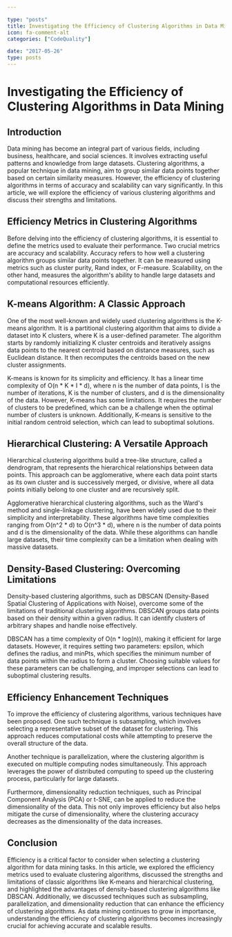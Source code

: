 ```yaml
---

type: "posts"
title: Investigating the Efficiency of Clustering Algorithms in Data Mining
icon: fa-comment-alt
categories: ["CodeQuality"]

date: "2017-05-26"
type: posts
---
```





# Investigating the Efficiency of Clustering Algorithms in Data Mining

## Introduction

Data mining has become an integral part of various fields, including business, healthcare, and social sciences. It involves extracting useful patterns and knowledge from large datasets. Clustering algorithms, a popular technique in data mining, aim to group similar data points together based on certain similarity measures. However, the efficiency of clustering algorithms in terms of accuracy and scalability can vary significantly. In this article, we will explore the efficiency of various clustering algorithms and discuss their strengths and limitations.

## Efficiency Metrics in Clustering Algorithms

Before delving into the efficiency of clustering algorithms, it is essential to define the metrics used to evaluate their performance. Two crucial metrics are accuracy and scalability. Accuracy refers to how well a clustering algorithm groups similar data points together. It can be measured using metrics such as cluster purity, Rand index, or F-measure. Scalability, on the other hand, measures the algorithm's ability to handle large datasets and computational resources efficiently.

## K-means Algorithm: A Classic Approach

One of the most well-known and widely used clustering algorithms is the K-means algorithm. It is a partitional clustering algorithm that aims to divide a dataset into K clusters, where K is a user-defined parameter. The algorithm starts by randomly initializing K cluster centroids and iteratively assigns data points to the nearest centroid based on distance measures, such as Euclidean distance. It then recomputes the centroids based on the new cluster assignments.

K-means is known for its simplicity and efficiency. It has a linear time complexity of O(n * K * I * d), where n is the number of data points, I is the number of iterations, K is the number of clusters, and d is the dimensionality of the data. However, K-means has some limitations. It requires the number of clusters to be predefined, which can be a challenge when the optimal number of clusters is unknown. Additionally, K-means is sensitive to the initial random centroid selection, which can lead to suboptimal solutions.

## Hierarchical Clustering: A Versatile Approach

Hierarchical clustering algorithms build a tree-like structure, called a dendrogram, that represents the hierarchical relationships between data points. This approach can be agglomerative, where each data point starts as its own cluster and is successively merged, or divisive, where all data points initially belong to one cluster and are recursively split.

Agglomerative hierarchical clustering algorithms, such as the Ward's method and single-linkage clustering, have been widely used due to their simplicity and interpretability. These algorithms have time complexities ranging from O(n^2 * d) to O(n^3 * d), where n is the number of data points and d is the dimensionality of the data. While these algorithms can handle large datasets, their time complexity can be a limitation when dealing with massive datasets.

## Density-Based Clustering: Overcoming Limitations

Density-based clustering algorithms, such as DBSCAN (Density-Based Spatial Clustering of Applications with Noise), overcome some of the limitations of traditional clustering algorithms. DBSCAN groups data points based on their density within a given radius. It can identify clusters of arbitrary shapes and handle noise effectively.

DBSCAN has a time complexity of O(n * log(n)), making it efficient for large datasets. However, it requires setting two parameters: epsilon, which defines the radius, and minPts, which specifies the minimum number of data points within the radius to form a cluster. Choosing suitable values for these parameters can be challenging, and improper selections can lead to suboptimal clustering results.

## Efficiency Enhancement Techniques

To improve the efficiency of clustering algorithms, various techniques have been proposed. One such technique is subsampling, which involves selecting a representative subset of the dataset for clustering. This approach reduces computational costs while attempting to preserve the overall structure of the data.

Another technique is parallelization, where the clustering algorithm is executed on multiple computing nodes simultaneously. This approach leverages the power of distributed computing to speed up the clustering process, particularly for large datasets.

Furthermore, dimensionality reduction techniques, such as Principal Component Analysis (PCA) or t-SNE, can be applied to reduce the dimensionality of the data. This not only improves efficiency but also helps mitigate the curse of dimensionality, where the clustering accuracy decreases as the dimensionality of the data increases.

## Conclusion

Efficiency is a critical factor to consider when selecting a clustering algorithm for data mining tasks. In this article, we explored the efficiency metrics used to evaluate clustering algorithms, discussed the strengths and limitations of classic algorithms like K-means and hierarchical clustering, and highlighted the advantages of density-based clustering algorithms like DBSCAN. Additionally, we discussed techniques such as subsampling, parallelization, and dimensionality reduction that can enhance the efficiency of clustering algorithms. As data mining continues to grow in importance, understanding the efficiency of clustering algorithms becomes increasingly crucial for achieving accurate and scalable results.
